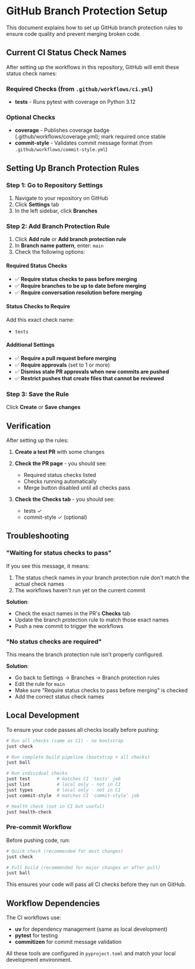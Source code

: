 # GitHub Branch Protection Setup

This document explains how to set up GitHub branch protection rules to ensure code quality and prevent merging broken code.

## Current CI Status Check Names

After setting up the workflows in this repository, GitHub will emit these status check names:

### Required Checks (from `.github/workflows/ci.yml`)
- **tests** - Runs pytest with coverage on Python 3.12

### Optional Checks
- **coverage** - Publishes coverage badge (.github/workflows/coverage.yml); mark required once stable
- **commit-style** - Validates commit message format (from `.github/workflows/commit-style.yml`)

## Setting Up Branch Protection Rules

### Step 1: Go to Repository Settings
1. Navigate to your repository on GitHub
2. Click **Settings** tab
3. In the left sidebar, click **Branches**

### Step 2: Add Branch Protection Rule
1. Click **Add rule** or **Add branch protection rule**
2. In **Branch name pattern**, enter: `main`
3. Check the following options:

#### Required Status Checks
- ✅ **Require status checks to pass before merging**
- ✅ **Require branches to be up to date before merging**
- ✅ **Require conversation resolution before merging**

#### Status Checks to Require
Add this exact check name:
- `tests`

#### Additional Settings
- ✅ **Require a pull request before merging**
- ✅ **Require approvals** (set to 1 or more)
- ✅ **Dismiss stale PR approvals when new commits are pushed**
- ✅ **Restrict pushes that create files that cannot be reviewed**

### Step 3: Save the Rule
Click **Create** or **Save changes**

## Verification

After setting up the rules:

1. **Create a test PR** with some changes
2. **Check the PR page** - you should see:
   - Required status checks listed
   - Checks running automatically
   - Merge button disabled until all checks pass

3. **Check the Checks tab** - you should see:
   - tests ✓
   - commit-style ✓ (optional)

## Troubleshooting

### "Waiting for status checks to pass"
If you see this message, it means:
1. The status check names in your branch protection rule don't match the actual check names
2. The workflows haven't run yet on the current commit

**Solution**: 
- Check the exact names in the PR's **Checks** tab
- Update the branch protection rule to match those exact names
- Push a new commit to trigger the workflows

### "No status checks are required"
This means the branch protection rule isn't properly configured.

**Solution**:
- Go back to Settings → Branches → Branch protection rules
- Edit the rule for `main`
- Make sure "Require status checks to pass before merging" is checked
- Add the correct status check names

## Local Development

To ensure your code passes all checks locally before pushing:

```bash
# Run all checks (same as CI) - no bootstrap
just check

# Run complete build pipeline (bootstrap + all checks)
just ball

# Run individual checks
just test          # matches CI 'tests' job
just lint          # local only - not in CI
just types         # local only - not in CI
just commit-style  # matches CI 'commit-style' job

# Health check (not in CI but useful)
just health-check
```

### Pre-commit Workflow

Before pushing code, run:

```bash
# Quick check (recommended for most changes)
just check

# Full build (recommended for major changes or after pull)
just ball
```

This ensures your code will pass all CI checks before they run on GitHub.

## Workflow Dependencies

The CI workflows use:
- **uv** for dependency management (same as local development)
- **pytest** for testing
- **commitizen** for commit message validation

All these tools are configured in `pyproject.toml` and match your local development environment. 